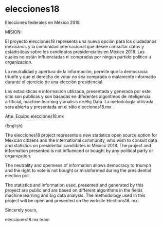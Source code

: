 # elecciones18
Elecciones federales en México 2018

MISION:

El proyecto elecciones18 representa una nueva opción para los ciudadanos mexicanos y la comunidad internacional que desee consultar datos 
y estadísticas sobre los candidatos presidenciales en México 2018. Las cuales no están influenciadas ni compradas por ningun partido político
u organizacion.

La neutralidad y apertura de la información, permite que la democracia triunfe y que el derecho de votar no sea comprado o malamente informado
durante el ejercicio de una elección presidencial. 

Las estadísticas e información utilizada, presentada y generada por este sitio son públicas y son basadas en diferentes algoritmos de inteligencia artificial, 
machine learning y analísis de Big Data. La metodología utilizada sera abierta y presentada en el sitio elecciones18.mx .

Atte.
Equipo elecciones18.mx

(English)

The elecciones18 project represents a new statistics open source option for Mexican citizens and the international community,
who wish to consult data and statistics on presidential candidates in Mexico 2018. The project and information presented is not influenced
or bought by any political party or organization.

The neutrality and openness of information allows democracy to triumph and the right to vote is not bought or misinformed during the 
presidential election poll. 

The statistics and information used, presented and generated by this proyect are public and are based on different algorithms in the 
fields machine learning and big data analysis. The methodology used in this project will be open and presented on the website Elections18. mx.

Sincerely yours,

elecciones18.mx team






